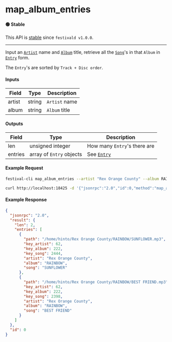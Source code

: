 # map_album_entries

#### 🟢 Stable
This API is [stable](../../api-stability/marker.md) since `festivald v1.0.0`.

---

Input an [`Artist`](../../common-objects/artist.md) name and [`Album`](../../common-objects/album.md) title, retrieve all the [`Song`](../../common-objects/song.md)'s in that `Album` in [`Entry`](../../common-objects/entry.md) form.

The `Entry`'s are sorted by `Track + Disc order`.

#### Inputs

| Field  | Type   | Description |
|--------|--------|-------------|
| artist | string | `Artist` name
| album  | string | `Album` title

#### Outputs

| Field   | Type                     | Description |
|---------|--------------------------|-------------|
| len     | unsigned integer         | How many `Entry`'s there are
| entries | array of `Entry` objects | See [`Entry`](../../common-objects/entry.md)

#### Example Request
```bash
festival-cli map_album_entries --artist "Rex Orange County" --album RAINBOW
```
```bash
curl http://localhost:18425 -d '{"jsonrpc":"2.0","id":0,"method":"map_album_entries","params":{"artist":"Rex Orange County","album":"RAINBOW"}}'
```

#### Example Response
```json
{
  "jsonrpc": "2.0",
  "result": {
    "len": 2,
    "entries": [
      {
        "path": "/home/hinto/Rex Orange County/RAINBOW/SUNFLOWER.mp3",
        "key_artist": 62,
        "key_album": 222,
        "key_song": 2444,
        "artist": "Rex Orange County",
        "album": "RAINBOW",
        "song": "SUNFLOWER"
      },
      {
        "path": "/home/hinto/Rex Orange County/RAINBOW/BEST FRIEND.mp3",
        "key_artist": 62,
        "key_album": 222,
        "key_song": 2398,
        "artist": "Rex Orange County",
        "album": "RAINBOW",
        "song": "BEST FRIEND"
      }
    ]
  },
  "id": 0
}
```
